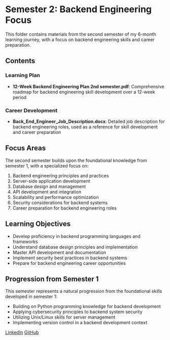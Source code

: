 # Semester 2: Backend Engineering Focus

This folder contains materials from the second semester of my 6-month learning journey, with a focus on backend engineering skills and career preparation.

## Contents

### Learning Plan
- **12-Week Backend Engineering Plan 2nd semester.pdf**: Comprehensive roadmap for backend engineering skill development over a 12-week period

### Career Development
- **Back_End_Engineer_Job_Description.docx**: Detailed job description for backend engineering roles, used as a reference for skill development and career preparation

## Focus Areas

The second semester builds upon the foundational knowledge from semester 1, with a specialized focus on:

1. Backend engineering principles and practices
2. Server-side application development
3. Database design and management
4. API development and integration
5. Scalability and performance optimization
6. Security considerations for backend systems
7. Career preparation for backend engineering roles

## Learning Objectives

- Develop proficiency in backend programming languages and frameworks
- Understand database design principles and implementation
- Master API development and documentation
- Implement security best practices in backend systems
- Prepare for backend engineering career opportunities

## Progression from Semester 1

This semester represents a natural progression from the foundational skills developed in semester 1:

- Building on Python programming knowledge for backend development
- Applying cybersecurity principles to backend system security
- Utilizing Unix/Linux skills for server management
- Implementing version control in a backend development context

[LinkedIn](https://www.linkedin.com/in/jordan-fields-a052b334a/)
[GitHub](https://github.com/sitdownwithme/DAE-PROJECTS)
